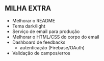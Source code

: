 ## MILHA EXTRA

- Melhorar o README
- Tema dark/light
- Serviço de email para produção
- Melhorar o HTML/CSS do corpo do email
- Dashboard de feedbacks
  - autenticação (Firebase/OAuth)
- Validação de campos/erros
